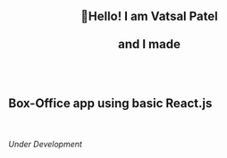 <h2 align="center">👋Hello! I am Vatsal Patel <br /><br /> and I made</h2><br /><br />

<h2>Box-Office app using basic React.js</h2><br /><br />
<i>Under Development</i>

<!-- 
<h3>Preview:-</h3><br />
<img src="" alt="preview-img"><br />

<h3>Link:-</h3><br />
<br /><br />

<h3>Language and suppoters used:-</h3><br />
<ul>
  <li>React Lib. JS</li>
  <li> HTML </li>
  <li> CSS </li>
</ul>  
<br /><br /> -->
